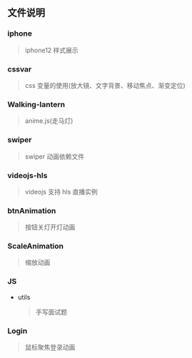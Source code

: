 ## 文件说明

### iphone

> iphone12 样式展示

### cssvar

> css 变量的使用(放大镜、文字背景、移动焦点、渐变定位)

### Walking-lantern

> anime.js(走马灯)

### swiper

> swiper 动画依赖文件

### videojs-hls

> videojs 支持 hls 直播实例

### btnAnimation

> 按钮关灯开灯动画

### ScaleAnimation

> 缩放动画

### JS

- utils
  > 手写面试题

### Login

  > 鼠标聚焦登录动画

